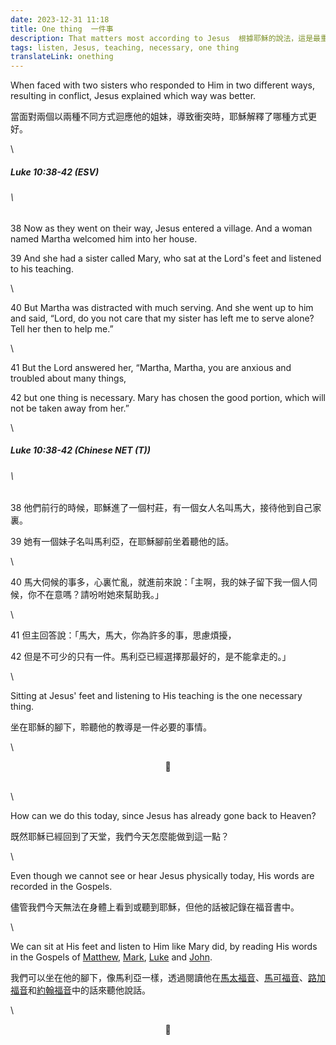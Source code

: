 ```yaml
---
date: 2023-12-31 11:18
title: One thing  一件事
description: That matters most according to Jesus  根據耶穌的說法，這是最重要的
tags: listen, Jesus, teaching, necessary, one thing
translateLink: onething
---
```


When faced with two sisters who responded to Him in two different ways, resulting in conflict, Jesus explained which way was better.

當面對兩個以兩種不同方式迴應他的姐妹，導致衝突時，耶穌解釋了哪種方式更好。

\

##### _Luke 10:38-42 (ESV)_

###### \

38 Now as they went on their way, Jesus entered a village. And a woman named Martha welcomed him into her house.

39 And she had a sister called Mary, who sat at the Lord's feet and listened to his teaching.

\

40 But Martha was distracted with much serving. And she went up to him and said, “Lord, do you not care that my sister has left me to serve alone? Tell her then to help me.”

\

41 But the Lord answered her, “Martha, Martha, you are anxious and troubled about many things,

42 but one thing is necessary. Mary has chosen the good portion, which will not be taken away from her.”

\

##### _Luke 10:38-42 (Chinese NET (T))_

###### \

38 他們前行的時候，耶穌進了一個村莊，有一個女人名叫馬大，接待他到自己家裏。

39 她有一個妹子名叫馬利亞，在耶穌腳前坐着聽他的話。

\

40 馬大伺候的事多，心裏忙亂，就進前來說：「主啊，我的妹子留下我一個人伺候，你不在意嗎？請吩咐她來幫助我。」

\

41 但主回答說：「馬大，馬大，你為許多的事，思慮煩擾，

42 但是不可少的只有一件。馬利亞已經選擇那最好的，是不能拿走的。」

\

Sitting at Jesus' feet and listening to His teaching is the one necessary thing.

坐在耶穌的腳下，聆聽他的教導是一件必要的事情。

\

<center>💠</center>

\
\

How can we do this today, since Jesus has already gone back to Heaven?

既然耶穌已經回到了天堂，我們今天怎麼能做到這一點？

\

Even though we cannot see or hear Jesus physically today, His words are recorded in the Gospels.

儘管我們今天無法在身體上看到或聽到耶穌，但他的話被記錄在福音書中。

\

We can sit at His feet and listen to Him like Mary did, by reading His words in the Gospels of [Matthew](https://www.stepbible.org/?q=version=NIV|reference=Matt.1&options=LVHXGU), [Mark](https://www.stepbible.org/?q=version=NIV|reference=Mark.1&options=LVHXGU), [Luke](https://www.stepbible.org/?q=version=NIV|reference=Luke.1&options=LVHXGU) and [John](https://www.stepbible.org/?q=version=NIV|reference=John.1&options=LVHXGU).

我們可以坐在他的腳下，像馬利亞一樣，透過閱讀他在[馬太福音](https://www.stepbible.org/?q=version=ChiNCVt|reference=Matt.1&options=LVHXGU)、[馬可福音](https://www.stepbible.org/?q=version=ChiNCVt|reference=Mark.1&options=LVHXGU)、[路加福音](https://www.stepbible.org/?q=version=ChiNCVt|reference=Luke.1&options=LVHXGU)和[約翰福音](https://www.stepbible.org/?q=version=ChiNCVt|reference=John.1&options=LVHXGU)中的話來聽他說話。

\

<center>💠</center>
